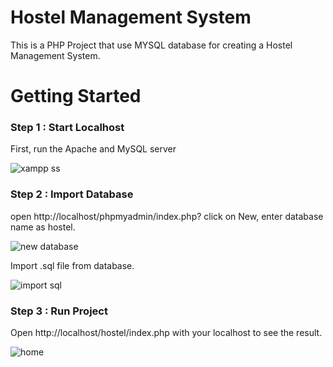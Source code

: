 # Hostel Management System
This is a PHP Project that use MYSQL database for creating a Hostel Management System.

# Getting Started
<h3>Step 1 : Start Localhost</h3>

 First, run the Apache and MySQL server 
 
![xampp ss](https://user-images.githubusercontent.com/91686147/177033996-7bfb1ba3-8dde-4dc7-9780-3379eed0cc4f.PNG)

<h3>Step 2 : Import Database</h3>

open http://localhost/phpmyadmin/index.php? click on New, enter database name as hostel.

![new database](https://user-images.githubusercontent.com/91686147/177033840-91f1fde4-6b6e-44d0-a0ea-edc6b7978bbd.PNG)

Import .sql file from database.

![import sql](https://user-images.githubusercontent.com/91686147/177033916-ed77d710-9527-4c65-8b58-7868cfb87fb1.PNG)

<h3>Step 3 : Run Project</h3>

Open http://localhost/hostel/index.php with your localhost to see the result.

![home](https://user-images.githubusercontent.com/91686147/177033954-68f05bcd-d4d9-4667-8f8b-d6d2883e53c8.PNG)









